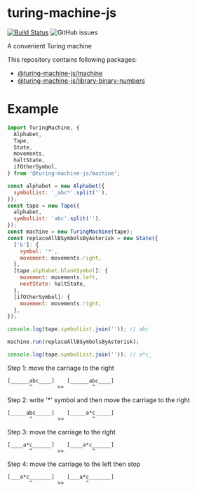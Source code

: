 # turing-machine-js

[![Build Status](https://travis-ci.com/mellonis/turing-machine-js.svg?branch=master)](https://travis-ci.com/mellonis/turing-machine-js)
![GitHub issues](https://img.shields.io/github/issues/mellonis/turing-machine-js)

A convenient Turing machine

This repository contains following packages:
* [@turing-machine-js/machine](https://github.com/mellonis/turing-machine-js/tree/master/packages/machine)
* [@turing-machine-js/library-binary-numbers](https://github.com/mellonis/turing-machine-js/tree/master/packages/library-binary-numbers)

# Example

```javascript
import TuringMachine, {
  Alphabet,
  Tape,
  State,
  movements,
  haltState,
  ifOtherSymbol,
} from '@turing-machine-js/machine';

const alphabet = new Alphabet({
  symbolList: '_abc*'.split(''),
});
const tape = new Tape({
  alphabet,
  symbolList: 'abc'.split(''),
});
const machine = new TuringMachine(tape);
const replaceAllBSymbolsByAsterisk = new State({
  ['b']: {
    symbol: '*',
    movement: movements.right,
  },
  [tape.alphabet.blankSymbol]: {
    movement: movements.left,
    nextState: haltState,
  },
  [ifOtherSymbol]: {
    movement: movements.right,
  },
});

console.log(tape.symbolList.join('')); // abc

machine.run(replaceAllBSymbolsByAsterisk);

console.log(tape.symbolList.join('')); // a*c_
```

Step 1: move the carriage to the right

    [______abc____]    [______abc____]
           ^        >>         ^     
    
Step 2: write '*' symbol and then move the carriage to the right

    [_____abc_____]    [_____a*c_____]
           ^        >>         ^     
    
Step 3: move the carriage to the right

    [____a*c______]    [____a*c______]
           ^        >>         ^     
    
Step 4: move the carriage to the left then stop

    [___a*c_______]    [___a*c_______]
           ^        >>       ^   

